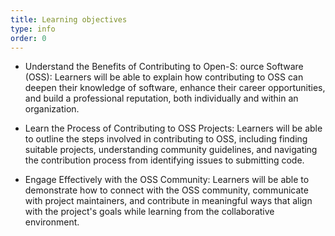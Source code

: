 ```yaml
---
title: Learning objectives
type: info
order: 0
---
```


- Understand the Benefits of Contributing to Open-S: ource Software (OSS): Learners will be able to explain how contributing to OSS can deepen their knowledge of software, enhance their career opportunities, and build a professional reputation, both individually and within an organization.

- Learn the Process of Contributing to OSS Projects: Learners will be able to outline the steps involved in contributing to OSS, including finding suitable projects, understanding community guidelines, and navigating the contribution process from identifying issues to submitting code.

- Engage Effectively with the OSS Community: Learners will be able to demonstrate how to connect with the OSS community, communicate with project maintainers, and contribute in meaningful ways that align with the project's goals while learning from the collaborative environment.
